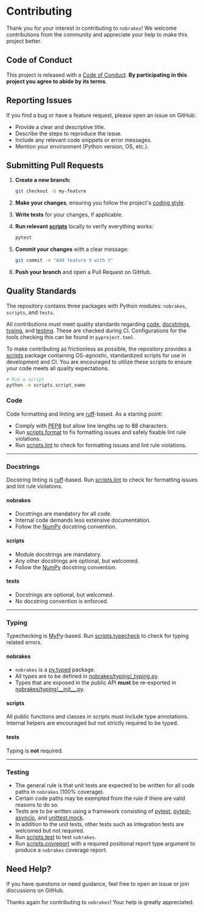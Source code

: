 # Contributing

Thank you for your interest in contributing to `nobrakes`! We welcome contributions from the community and appreciate your help to make this project better.

## Code of Conduct

This project is released with a [Code of Conduct](CODE_OF_CONDUCT.md). **By participating in this project you agree to abide by its terms**.

## Reporting Issues

If you find a bug or have a feature request, please open an issue on GitHub:

- Provide a clear and descriptive title.
- Describe the steps to reproduce the issue.
- Include any relevant code snippets or error messages.
- Mention your environment (Python version, OS, etc.).

## Submitting Pull Requests

1. **Create a new branch:**

    ```bash
    git checkout -b my-feature
    ```

2. **Make your changes**, ensuring you follow the project's [coding style](#quality-standards).

3. **Write tests** for your changes, if applicable.

4. **Run relevant [scripts](#quality-standards)** locally to verify everything works:

    ```bash
    pytest
    ```

5. **Commit your changes** with a clear message:

    ```bash
    git commit -m "Add feature X with Y"
    ```

6. **Push your branch** and open a Pull Request on GitHub.

## Quality Standards

The repository contains three packages with Python modules: `nobrakes`, `scripts`, and `tests`. 

All contributions must meet quality standards regarding [code](#code), [docstrings](#docstrings), [typing](#typing), and [testing](#testing). These are checked during CI. Configurations for the tools checking this can be found in `pyproject.toml`.

To make contributing as frictionless as possible, the repository provides a [scripts](https://github.com/jesperpjohansson/nobrakes-dev/tree/main/scripts) package containing OS-agnostic, standardized scripts for use in development and CI. You are encouraged to utilize these scripts to ensure your code meets all quality expectations.

```bash
# Run a script
python -m scripts.script_name
```

### Code

Code formatting and linting are [ruff](https://docs.astral.sh/ruff/)-based. As a starting point:

- Comply with [PEP8](https://peps.python.org/pep-0008/) but allow line lengths up to 88 characters.
- Run [scripts.format](scripts/format.py) to fix formatting issues and safely fixable lint rule violations.
- Run [scripts.lint](scripts/lint.py) to check for formatting issues and lint rule violations.

---
### Docstrings

Docstring linting is [ruff](https://docs.astral.sh/ruff/)-based. Run [scripts.lint](scripts/lint.py) to check for formatting issues and lint rule violations.

#### nobrakes

- Docstrings are mandatory for all code.
- Internal code demands less extensive documentation.
- Follow the [NumPy](https://numpydoc.readthedocs.io/en/latest/format.html) docstring convention.

#### scripts
- Module docstrings are mandatory.
- Any other docstrings are optional, but welcomed.
- Follow the [NumPy](https://numpydoc.readthedocs.io/en/latest/format.html) docstring convention.

#### tests
- Docstrings are optional, but welcomed.
- No docstring convention is enforced.

---
### Typing

Typechecking is [MyPy](https://mypy.readthedocs.io/en/stable/index.html)-based. Run [scripts.typecheck](scripts/typecheck.py) to check for typing related errors.

#### nobrakes

- `nobrakes` is a [py.typed](https://peps.python.org/pep-0561/) package.
- All types are to be defined in [nobrakes/typing/_typing.py](nobrakes/typing/_typing.py).
- Types that are exposed in the public API **must** be re-exported in [nobrakes/typing/\_\_init\_\_.py](nobrakes/typing/__init__.py).

#### scripts

All public functions and classes in scripts must include type annotations. Internal helpers are encouraged but not strictly required to be typed.

#### tests

Typing is **not** required.

---
### Testing

- The general rule is that unit tests are expected to be written for all code paths in `nobrakes` (100% coverage).
- Certain code paths may be exempted from the rule if there are valid reasons to do so.
- Tests are to be written using a framework consisting of [pytest](https://docs.pytest.org/en/stable/), [pytest-asyncio](https://pytest-asyncio.readthedocs.io/en/latest/), and [unittest.mock](https://docs.python.org/3/library/unittest.mock.html).
- In addition to the unit tests, other tests such as integration tests are welcomed but not required.
- Run [scripts.test](scripts/test.py) to test `nobrakes`.
- Run [scripts.covreport](scripts/covreport.py) with a required positional report type argument to produce a `nobrakes` coverage report.

## Need Help?

If you have questions or need guidance, feel free to open an issue or join discussions on GitHub.

Thanks again for contributing to `nobrakes`! Your help is greatly appreciated.
